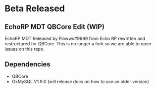 # Beta Released

## EchoRP MDT QBCore Edit (WIP)

EchoRP MDT Released by Flawws#9999 from Echo RP rewritten and restructured for QBCore. 
This is no longer a fork so we are able to open issues on this repo.

## Dependencies

- QBCore
- OxMySQL V1.9.0 (will release docs on how to use an older version)
